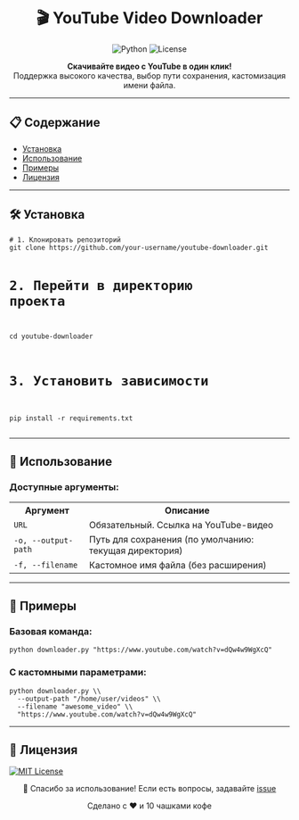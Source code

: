 <h1 align="center">🎬 YouTube Video Downloader</h1>

<p align="center">
  <img src="https://img.shields.io/badge/Python-3.7%2B-blue?logo=python&logoColor=white" alt="Python">
  <img src="https://img.shields.io/badge/License-MIT-green?logo=git" alt="License">
</p>

<div align="center">
  <strong>Скачивайте видео с YouTube в один клик!</strong><br>
  Поддержка высокого качества, выбор пути сохранения, кастомизация имени файла.
</div>

---

<!-- Оглавление -->
<h2>📋 Содержание</h2>
<ul>
  <li><a href="#установка">Установка</a></li>
  <li><a href="#использование">Использование</a></li>
  <li><a href="#примеры">Примеры</a></li>
  <li><a href="#лицензия">Лицензия</a></li>
</ul>

---

<!-- Установка -->
<h2 id="установка">🛠 Установка</h2>
<pre>
<code># 1. Клонировать репозиторий
git clone https://github.com/your-username/youtube-downloader.git

# 2. Перейти в директорию проекта
cd youtube-downloader

# 3. Установить зависимости
pip install -r requirements.txt</code>
</pre>

---

<!-- Использование -->
<h2 id="использование">🚀 Использование</h2>
<div>
  <h3>Доступные аргументы:</h3>
  <table>
    <tr>
      <th>Аргумент</th>
      <th>Описание</th>
    </tr>
    <tr>
      <td><code>URL</code></td>
      <td>Обязательный. Ссылка на YouTube-видео</td>
    </tr>
    <tr>
      <td><code>-o, --output-path</code></td>
      <td>Путь для сохранения (по умолчанию: текущая директория)</td>
    </tr>
    <tr>
      <td><code>-f, --filename</code></td>
      <td>Кастомное имя файла (без расширения)</td>
    </tr>
  </table>
</div>

---

<!-- Примеры -->
<h2 id="примеры">📂 Примеры</h2>
<h3>Базовая команда:</h3>
<pre>
<code>python downloader.py "https://www.youtube.com/watch?v=dQw4w9WgXcQ"</code>
</pre>

<h3>С кастомными параметрами:</h3>
<pre>
<code>python downloader.py \\
  --output-path "/home/user/videos" \\
  --filename "awesome_video" \\
  "https://www.youtube.com/watch?v=dQw4w9WgXcQ"</code>
</pre>

---

<!-- Лицензия -->
<h2 id="лицензия">📜 Лицензия</h2>
<p>
  <a href="LICENSE">
    <img src="https://img.shields.io/badge/License-MIT-blue?style=flat-square" alt="MIT License">
  </a>
</p>

<div align="center">
  <p>🎉 Спасибо за использование! Если есть вопросы, задавайте <a href="https://github.com/BOCXO2">issue</a></p>
  <p>Сделано с ❤️ и 10 чашками кофе</p>
</div>
